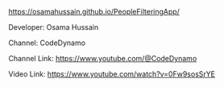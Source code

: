 https://osamahussain.github.io/PeopleFilteringApp/


Developer: Osama Hussain

Channel: CodeDynamo

Channel Link: https://www.youtube.com/@CodeDynamo

Video Link: https://www.youtube.com/watch?v=0Fw9sosSrYE
